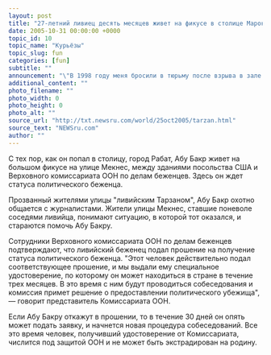 ```yaml
---
layout: post
title: "27-летний ливиец десять месяцев живет на фикусе в столице Марокко, ожидая статуса беженца"
date: 2005-10-31 00:00:00 +0000
topic_id: 10
topic_name: "Курьёзы"
topic_slug: fun
categories: [fun]
subtitle: ""
announcement: "\"В 1998 году меня бросили в тюрьму после взрыва в зале заседаний в городе Рас-Лануф, в 600 километрах к востоку от Триполи. Я провел за решеткой без суда и следствия пять лет, а когда, наконец, вышел на свободу, то узнал, что мою жену изнасиловали агенты ливийских спецслужб, и еще восемь членов моей семьи были за это время убиты по приказу властей\", &mdash; рассказывает Умр Али Абу Бакр. Абу Бакр принял решение бежать из Ливии. Ему удалось сесть на корабль и приплыть в марокканский город-порт Касабланку, сообщает РИА \"Новости\" со ссылкой на местную газету \"Либерасьон\"."
additional_content: ""
photo_filename: ""
photo_width: 0
photo_height: 0
photo_alt: ""
source_url: "http://txt.newsru.com/world/25oct2005/tarzan.html"
source_text: "NEWSru.com"
author: ""
---
```

С тех пор, как он попал в столицу, город Рабат, Абу Бакр живет на большом фикусе на улице Мекнес, между зданиями посольства США и Верховного комиссариата ООН по делам беженцев. Здесь он ждет статуса политического беженца.

Прозванный жителями улицы "ливийским Тарзаном", Абу Бакр охотно общается с журналистами. Жители улицы Мекнес, ставшие поневоле соседями ливийца, понимают ситуацию, в которой тот оказался, и стараются помочь Абу Бакру.

Сотрудники Верховного комиссариата ООН по делам беженцев подтверждают, что ливийский беженец подал прошение на получение статуса политического беженца. "Этот человек действительно подал соответствующее прошение, и мы выдали ему специальное удостоверение, по которому он может находиться в стране в течение трех месяцев. В это время с ним будут проводиться собеседования и комиссия примет решение о предоставлении политического убежища", &mdash; говорит представитель Комиссариата ООН.

Если Абу Бакру откажут в прошении, то в течение 30 дней он опять может подать заявку, и начнется новая процедура собеседований. Все это время человек, получивший удостоверение от Комиссариата, числится под защитой ООН и не может быть экстрадирован на родину.
